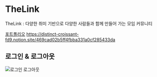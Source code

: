 # TheLink
TheLink : 다양한 취미 기반으로 다양한 사람들과 함께 만들어 가는 모임 커뮤니티

[포트폴리오](포트폴리오_이지원.pdf)
https://distinct-croissant-fd9.notion.site/469cad02b5ff4fbba331a0cf285433da

## 로그인 & 로그아웃

![로그인   로그아웃](https://user-images.githubusercontent.com/90616109/189944860-d7fbd03f-fc8c-43dc-a802-ccbe9509d478.gif)

